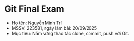 # Git Final Exam
- Họ tên: Nguyễn Minh Trí
- MSSV: 223581, ngày làm bài: 20/09/2025
- Mục tiêu: Nắm vững thao tác clone, commit, push với Git.
